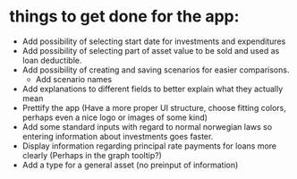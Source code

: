 # things to get done for the app:
- Add possibility of selecting start date for investments and expenditures
- Add possibility of selecting part of asset value to be sold and used as loan deductible.
- Add possibility of creating and saving scenarios for easier comparisons.
    - Add scenario names
- Add explanations to different fields to better explain what they actually mean
- Prettify the app (Have a more proper UI structure, choose fitting colors, perhaps even a nice logo or images of some kind)
- Add some standard inputs with regard to normal norwegian laws so entering information about investments goes faster.
- Display information regarding principal rate payments for loans more clearly (Perhaps in the graph tooltip?)
- Add a type for a general asset (no preinput of information)
